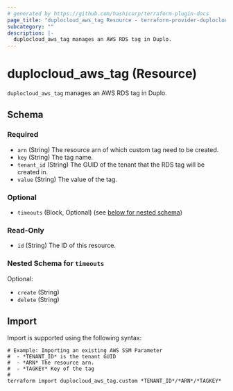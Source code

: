 ```yaml
---
# generated by https://github.com/hashicorp/terraform-plugin-docs
page_title: "duplocloud_aws_tag Resource - terraform-provider-duplocloud"
subcategory: ""
description: |-
  duplocloud_aws_tag manages an AWS RDS tag in Duplo.
---
```


# duplocloud_aws_tag (Resource)

`duplocloud_aws_tag` manages an AWS RDS tag in Duplo.



<!-- schema generated by tfplugindocs -->
## Schema

### Required

- `arn` (String) The resource arn of which custom tag need to be created.
- `key` (String) The tag name.
- `tenant_id` (String) The GUID of the tenant that the RDS tag will be created in.
- `value` (String) The value of the tag.

### Optional

- `timeouts` (Block, Optional) (see [below for nested schema](#nestedblock--timeouts))

### Read-Only

- `id` (String) The ID of this resource.

<a id="nestedblock--timeouts"></a>
### Nested Schema for `timeouts`

Optional:

- `create` (String)
- `delete` (String)

## Import

Import is supported using the following syntax:

```shell
# Example: Importing an existing AWS SSM Parameter
#  - *TENANT_ID* is the tenant GUID
#  - *ARN* The resource arn.
#  - *TAGKEY* Key of the tag
#
terraform import duplocloud_aws_tag.custom *TENANT_ID*/*ARN*/*TAGKEY*
```
